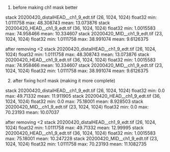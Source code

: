 1) before making ch1 mask better

stack 20200420_distalHEAD__ch1_9_edt.tif (26, 1024, 1024) float32 min: 1.0111758 max: 48.308743 mean: 13.073876
stack 20200420_HEAD__ch1_9_edt.tif (36, 1024, 1024) float32 min: 1.0015583 max: 74.958466 mean: 10.334607
stack 20200420_MID__ch1_9_edt.tif (23, 1024, 1024) float32 min: 1.0111758 max: 38.991074 mean: 9.6126375

after removing <2
stack 20200420_distalHEAD__ch1_9_edt.tif (26, 1024, 1024) float32 min: 1.0111758 max: 48.308743 mean: 13.073876
stack 20200420_HEAD__ch1_9_edt.tif (36, 1024, 1024) float32 min: 1.0015583 max: 74.958466 mean: 10.334607
stack 20200420_MID__ch1_9_edt.tif (23, 1024, 1024) float32 min: 1.0111758 max: 38.991074 mean: 9.6126375


2) after fixing hcn1 mask (making it more complete)

stack 20200420_distalHEAD__ch1_9_edt.tif (26, 1024, 1024) float32 min: 0.0 max: 49.71332 mean: 11.911905
stack 20200420_HEAD__ch1_9_edt.tif (36, 1024, 1024) float32 min: 0.0 max: 75.18001 mean: 8.928503
stack 20200420_MID__ch1_9_edt.tif (23, 1024, 1024) float32 min: 0.0 max: 70.23193 mean: 10.07037

after removing <2
stack 20200420_distalHEAD__ch1_9_edt.tif (26, 1024, 1024) float32 min: 1.0111758 max: 49.71332 mean: 12.99995
stack 20200420_HEAD__ch1_9_edt.tif (36, 1024, 1024) float32 min: 1.0015583 max: 75.18001 mean: 10.247228
stack 20200420_MID__ch1_9_edt.tif (23, 1024, 1024) float32 min: 1.0111758 max: 70.23193 mean: 11.1082735

